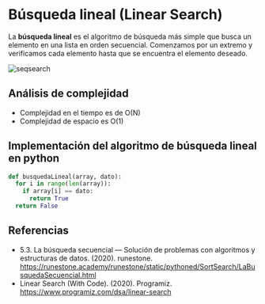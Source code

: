 # Búsqueda lineal (Linear Search)

La **búsqueda lineal** es el algoritmo de búsqueda más simple que busca un elemento en una lista en orden secuencial. Comenzamos por un extremo y verificamos cada elemento hasta que se encuentra el elemento deseado.

![seqsearch](https://user-images.githubusercontent.com/42527034/120405969-69176a00-c30f-11eb-9030-6c41c3383e74.png)

## Análisis de complejidad

* Complejidad en el tiempo es de O(N)
* Complejidad de espacio es O(1)

## Implementación del algoritmo de búsqueda lineal en python

```python
def busquedaLineal(array, dato):
  for i in range(len(array)):
    if array[i] == dato:
      return True
  return False
```

## Referencias

* 5.3. La búsqueda secuencial — Solución de problemas con algoritmos y estructuras de datos. (2020). runestone. https://runestone.academy/runestone/static/pythoned/SortSearch/LaBusquedaSecuencial.html
* Linear Search (With Code). (2020). Programiz. https://www.programiz.com/dsa/linear-search
